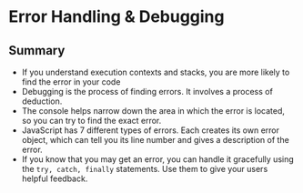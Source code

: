 # Error Handling & Debugging

## Summary
- If you understand execution contexts and stacks, you are more likely to find the error in your code
- Debugging is the process of finding errors. It involves a process of deduction.
- The console helps narrow down the area in which the error is located, so you can try to find the exact error.
- JavaScript has 7 different types of errors. Each creates its own error object, which can tell you its line number and gives a description of the error.
- If you know that you may get an error, you can handle it gracefully using the `try, catch, finally` statements.
Use them to give your users helpful feedback.


